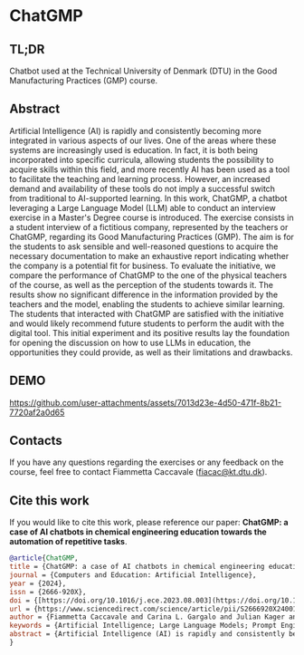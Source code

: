 # ChatGMP

## TL;DR
Chatbot used at the Technical University of Denmark (DTU) in the Good Manufacturing Practices (GMP) course.

## Abstract
Artificial Intelligence (AI) is rapidly and consistently becoming more integrated in various aspects of our lives. One of the areas where these systems are increasingly used is education. In fact, it is both being incorporated into specific curricula, allowing students the possibility to acquire skills within this field, and more recently AI has been used as a tool to facilitate the teaching and learning process. However, an increased demand and availability of these tools do not imply a successful switch from traditional to AI-supported learning. In this work, ChatGMP, a chatbot leveraging a Large Language Model (LLM) able to conduct an interview exercise in a Master's Degree course is introduced. The exercise consists in a student interview of a fictitious company, represented by the teachers or ChatGMP, regarding its Good Manufacturing Practices (GMP). The aim is for the students to ask sensible and well-reasoned questions to acquire the necessary documentation to make an exhaustive report indicating whether the company is a potential fit for business. To evaluate the initiative, we compare the performance of ChatGMP to the one of the physical teachers of the course, as well as the perception of the students towards it. The results show no significant difference in the information provided by the teachers and the model, enabling the students to achieve similar learning. The students that interacted with ChatGMP are satisfied with the initiative and would likely recommend future students to perform the audit with the digital tool. This initial experiment and its positive results lay the foundation for opening the discussion on how to use LLMs in education, the opportunities they could provide, as well as their limitations and drawbacks.

## DEMO
https://github.com/user-attachments/assets/7013d23e-4d50-471f-8b21-7720af2a0d65

## Contacts
If you have any questions regarding the exercises or any feedback on the course, feel free to contact Fiammetta Caccavale (fiacac@kt.dtu.dk).

## Cite this work
If you would like to cite this work, please reference our paper: **ChatGMP: a case of AI chatbots in chemical engineering education towards the automation of repetitive tasks**.
```bibtex
@article{ChatGMP,
title = {ChatGMP: a case of AI chatbots in chemical engineering education towards the automation of repetitive tasks},
journal = {Computers and Education: Artificial Intelligence},
year = {2024},
issn = {2666-920X},
doi = {[https://doi.org/10.1016/j.ece.2023.08.003](https://doi.org/10.1016/j.caeai.2024.100354)},
url = {https://www.sciencedirect.com/science/article/pii/S2666920X24001577},
author = {Fiammetta Caccavale and Carina L. Gargalo and Julian Kager and Steen Larsen and Krist V. Gernaey and Ulrich Krühne},
keywords = {Artificial Intelligence; Large Language Models; Prompt Engineering; Education 4.0; Higher Education; Chatbots in Education},
abstract = {Artificial Intelligence (AI) is rapidly and consistently becoming more integrated in various aspects of our lives. One of the areas where these systems are increasingly used is education. In fact, it is both being incorporated into specific curricula, allowing students the possibility to acquire skills within this field, and more recently AI has been used as a tool to facilitate the teaching and learning process. However, an increased demand and availability of these tools do not imply a successful switch from traditional to AI-supported learning. In this work, ChatGMP, a chatbot leveraging a Large Language Model (LLM) able to conduct an interview exercise in a Master's Degree course is introduced. The exercise consists in a student interview of a fictitious company, represented by the teachers or ChatGMP, regarding its Good Manufacturing Practices (GMP). The aim is for the students to ask sensible and well-reasoned questions to acquire the necessary documentation to make an exhaustive report indicating whether the company is a potential fit for business. To evaluate the initiative, we compare the performance of ChatGMP to the one of the physical teachers of the course, as well as the perception of the students towards it. The results show no significant difference in the information provided by the teachers and the model, enabling the students to achieve similar learning. The students that interacted with ChatGMP are satisfied with the initiative and would likely recommend future students to perform the audit with the digital tool. This initial experiment and its positive results lay the foundation for opening the discussion on how to use LLMs in education, the opportunities they could provide, as well as their limitations and drawbacks.}
}
```
